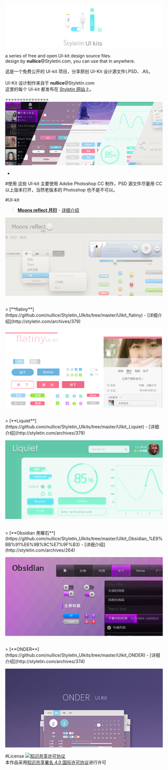 
![](https://github.com/nullice/Styletin_UIkits/blob/master/Cover/LOGO_700w2.png)

a series of free and open UI-kit design source files.<br>
design by **nullice**@Styletin.com, you can use that in anywhere.

这是一个免费公开的 UI-kit 项目，分享原创 UI-Kit 设计源文件(.PSD、.AI)。
<br>    
UI-Kit 设计制作来自于 **nullice**@Styletin.com
<br>
这里的每个 UI-kit 都发布在 [Styletin 网站](http://styletin.com/)上。

===============
![](https://github.com/nullice/Styletin_UIkits/raw/master/Cover/ccby_.png)

-
#使用
这些 UI-kit 主要使用 Adobe Photoshop CC 制作，PSD 源文件尽量用 CC 以上版本打开，当然老版本的 Photoshop 也不是不可以。



#UI-kit
> [**Moons reflect 月衍**](https://github.com/nullice/Styletin_UIkits/tree/master/UIkit_Moons_reflect_%E6%9C%88%E8%A1%8D) - [详细介绍](http://styletin.com/archives/324)

![](https://github.com/nullice/Styletin_UIkits/raw/master/UIkit_Moons_reflect_%E6%9C%88%E8%A1%8D/cover.png)

<br>
> [**flatiny**](https://github.com/nullice/Styletin_UIkits/tree/master/UIkit_flatiny) - [详细介绍](http://styletin.com/archives/379)

![](https://github.com/nullice/Styletin_UIkits/raw/master/UIkit_flatiny/cover.png)

<br>
> [**Liquiet**](https://github.com/nullice/Styletin_UIkits/tree/master/UIkit_Liquiet) - [详细介绍](http://styletin.com/archives/379)

![](https://github.com/nullice/Styletin_UIkits/raw/master/UIkit_Liquiet/cover.png)

<br>
> [**Obsidian 黑曜石**](https://github.com/nullice/Styletin_UIkits/tree/master/UIkit_Obsidian_%E9%BB%91%E6%9B%9C%E7%9F%B3) - [详细介绍](http://styletin.com/archives/264)

![](https://github.com/nullice/Styletin_UIkits/raw/master/UIkit_Obsidian_%E9%BB%91%E6%9B%9C%E7%9F%B3/cover.png)

<br>
> [**ONDER**](https://github.com/nullice/Styletin_UIkits/tree/master/UIkit_ONDER) - [详细介绍](http://styletin.com/archives/374)

![](https://github.com/nullice/Styletin_UIkits/raw/master/UIkit_ONDER/cover.png)


#License
<a rel="license" href="http://creativecommons.org/licenses/by/4.0/"><img alt="知识共享许可协议" style="border-width:0" src="https://i.creativecommons.org/l/by/4.0/88x31.png" /></a><br />本作品采用<a rel="license" href="http://creativecommons.org/licenses/by/4.0/">知识共享署名 4.0 国际许可协议</a>进行许可
